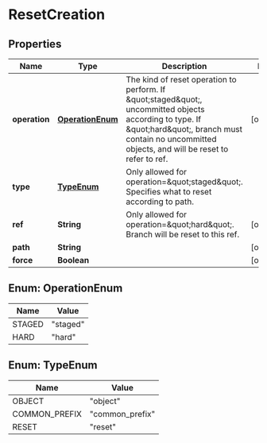 

# ResetCreation


## Properties

Name | Type | Description | Notes
------------ | ------------- | ------------- | -------------
**operation** | [**OperationEnum**](#OperationEnum) | The kind of reset operation to perform.  If \&quot;staged\&quot;, uncommitted objects according to type.  If \&quot;hard\&quot;, branch must contain no uncommitted objects, and will be reset to refer to ref.  |  [optional]
**type** | [**TypeEnum**](#TypeEnum) | Only allowed for operation&#x3D;\&quot;staged\&quot;.  Specifies what to reset according to path.  | 
**ref** | **String** | Only allowed for operation&#x3D;\&quot;hard\&quot;.  Branch will be reset to this ref.  |  [optional]
**path** | **String** |  |  [optional]
**force** | **Boolean** |  |  [optional]



## Enum: OperationEnum

Name | Value
---- | -----
STAGED | &quot;staged&quot;
HARD | &quot;hard&quot;



## Enum: TypeEnum

Name | Value
---- | -----
OBJECT | &quot;object&quot;
COMMON_PREFIX | &quot;common_prefix&quot;
RESET | &quot;reset&quot;



